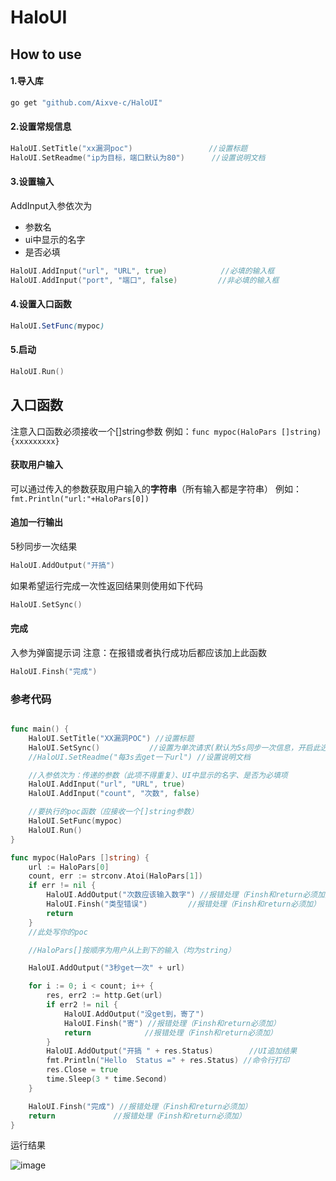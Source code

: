 # HaloUI

## How to use

#### 1.导入库

```cmd
go get "github.com/Aixve-c/HaloUI"
```

#### 2.设置常规信息

```go
HaloUI.SetTitle("xx漏洞poc")                 //设置标题
HaloUI.SetReadme("ip为目标，端口默认为80")      //设置说明文档
```

#### 3.设置输入

AddInput入参依次为

- 参数名
- ui中显示的名字
- 是否必填

```go
HaloUI.AddInput("url", "URL", true)            //必填的输入框
HaloUI.AddInput("port", "端口", false)         //非必填的输入框
```

#### 4.设置入口函数

```scss
HaloUI.SetFunc(mypoc)
```

#### 5.启动

```go
HaloUI.Run()
```

## 入口函数

注意入口函数必须接收一个[]string参数
例如：`func mypoc(HaloPars []string){xxxxxxxxx}`

#### 获取用户输入

可以通过传入的参数获取用户输入的**字符串**（所有输入都是字符串）
例如：`fmt.Println("url:"+HaloPars[0])`

#### 追加一行输出

5秒同步一次结果

```go
HaloUI.AddOutput("开搞")
```

如果希望运行完成一次性返回结果则使用如下代码

```go
HaloUI.SetSync()
```

#### 完成

入参为弹窗提示词
注意：在报错或者执行成功后都应该加上此函数

```go
HaloUI.Finsh("完成")
```

### 参考代码

```go

func main() {
	HaloUI.SetTitle("XX漏洞POC") //设置标题
	HaloUI.SetSync()           //设置为单次请求(默认为5s同步一次信息，开启此选项后，只阻塞执行全部执行完成后一次性返回结果)
	//HaloUI.SetReadme("每3s去get一下url") //设置说明文档

	//入参依次为：传递的参数（此项不得重复）、UI中显示的名字、是否为必填项
	HaloUI.AddInput("url", "URL", true)
	HaloUI.AddInput("count", "次数", false)

	//要执行的poc函数（应接收一个[]string参数）
	HaloUI.SetFunc(mypoc)
	HaloUI.Run()
}

func mypoc(HaloPars []string) {
	url := HaloPars[0]
	count, err := strconv.Atoi(HaloPars[1])
	if err != nil {
		HaloUI.AddOutput("次数应该输入数字") //报错处理（Finsh和return必须加）
		HaloUI.Finsh("类型错误")         //报错处理（Finsh和return必须加）
		return
	}
	//此处写你的poc

	//HaloPars[]按顺序为用户从上到下的输入（均为string）

	HaloUI.AddOutput("3秒get一次" + url)

	for i := 0; i < count; i++ {
		res, err2 := http.Get(url)
		if err2 != nil {
			HaloUI.AddOutput("没get到，寄了")
			HaloUI.Finsh("寄") //报错处理（Finsh和return必须加）
			return            //报错处理（Finsh和return必须加）
		}
		HaloUI.AddOutput("开搞 " + res.Status)        //UI追加结果
		fmt.Println("Hello  Status =" + res.Status) //命令行打印
		res.Close = true
		time.Sleep(3 * time.Second)
	}

	HaloUI.Finsh("完成") //报错处理（Finsh和return必须加）
	return             //报错处理（Finsh和return必须加）
}

```

运行结果

![image](https://github.com/user-attachments/assets/27351c11-f6a3-41e7-87d8-97b83db398c8)
